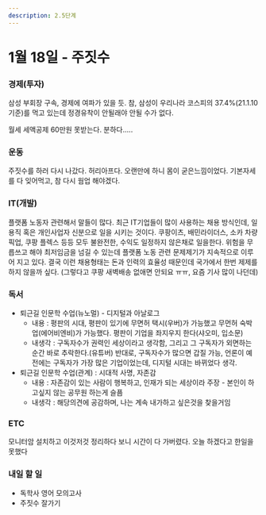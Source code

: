 ```yaml
---
description: 2.5단계
---
```


# 1월 18일 - 주짓수

### 경제\(투자\)

삼성 부회장 구속, 경제에 여파가 있을 듯. 참, 삼성이 우리나라 코스피의 37.4%\(21.1.10 기준\)를 먹고 있는데 정경유착이 안될래야 안될 수가 없다.

월세 세액공제 60만원 못받는다. 분하다.....

### 운동

주짓수를 하러 다시 나갔다. 허리아프다. 오랜만에 하니 몸이 굳은느낌이었다. 기본자세를 다 잊어먹고, 참 다시 웜업 해야겠다.

### IT\(개발\)

플랫폼 노동자 관련해서 말들이 많다. 최근 IT기업들이 많이 사용하는 채용 방식인데, 일용직 혹은 개인사업자 신분으로 일을 시키는 것이다. 쿠팡이츠, 배민라이더스, 소카 차량픽업, 쿠팡 플렉스 등등 모두 불완전한, 수익도 일정하지 않은채로 일을한다. 위험을 무릅쓰고 해야 최저임금을 넘길 수 있는데 플랫폼 노동 관련 문제제기가 지속적으로 이루어 지고 있다. 결국 이런 채용형태는 돈과 인력의 효율성 때문인데 국가에서 한번 제제를 하지 않을까 싶다.  \(그렇다고 쿠팡 새벽배송 없애면 안되요 ㅠㅠ, 요즘 기사 많이 나던데\)

### 독서

* 퇴근길 인문학 수업\(뉴노멀\) - 디지털과 아날로그 
  * 내용 : 평판의 시대, 평판이 있기에 무면허 택시\(우버\)가 가능했고 무먼허 숙박업\(에어비엔비\)가 가능했다. 평판이 기업을 좌지우지 한다\(샤오미, 입소문\) 
  * 내생각 : 구독자수가 권력인 세상이라고 생각함, 그리고 그 구독자가 외면하는 순간 바로 추락한다.\(유튜버\) 반대로, 구독자수가 많으면 갑질 가능, 언론이 예전에는 구독자가 가장 많은 기업이었는데, 디지털 시대는 바뀌었다 생각.  
* 퇴근길 인문학 수업\(관계\) : 시대적 사명, 자존감 
  * 내용 : 자존감이 있는 사람이 행복하고, 인재가 되는 세상이라 주장 - 본인이 하고싶지 않는 공무원 하는게 슬픔  
  * 내생각 : 해당의견에 공감하며, 나는 계속 내가하고 싶은것을 찾을거임

### ETC

모니터암 설치하고 이것저것 정리하다 보니 시간이 다 가버렸다. 오늘 하겠다고 한일을 못했다 

### 내일 할 일

* 독학사 영어 모의고사
* 주짓수 잘가기

